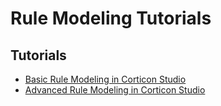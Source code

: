 # Rule Modeling Tutorials

## Tutorials

* [Basic Rule Modeling in Corticon Studio](https://docs.progress.com/bundle/basic-corticon-tutorial/page/Tutorial-Basic-Rule-Modeling-in-Corticon-Studio.html)
* [Advanced Rule Modeling in Corticon Studio](https://docs.progress.com/bundle/adv-corticon-tutorial/page/Tutorial-Advanced-Rule-Modeling-in-Corticon-Studio.html)
